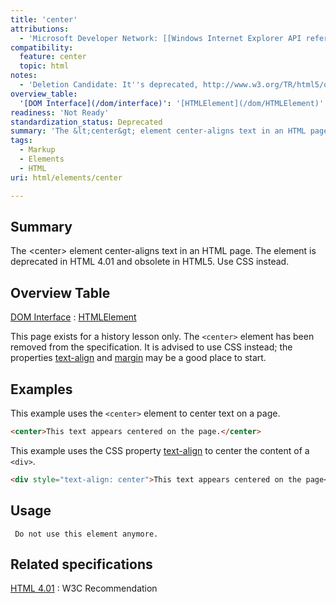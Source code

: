 ```yaml
---
title: 'center'
attributions:
  - 'Microsoft Developer Network: [[Windows Internet Explorer API reference](http://msdn.microsoft.com/en-us/library/ie/hh828809%28v=vs.85%29.aspx) Article]'
compatibility:
  feature: center
  topic: html
notes:
  - 'Deletion Candidate: It''s deprecated, http://www.w3.org/TR/html5/obsolete.html#non-conforming-features'
overview_table:
  '[DOM Interface](/dom/interface)': '[HTMLElement](/dom/HTMLElement)'
readiness: 'Not Ready'
standardization_status: Deprecated
summary: 'The &lt;center&gt; element center-aligns text in an HTML page. The element is deprecated in HTML 4.01 and obsolete in HTML5. Use CSS instead.'
tags:
  - Markup
  - Elements
  - HTML
uri: html/elements/center

---
```

## Summary

The &lt;center&gt; element center-aligns text in an HTML page. The element is deprecated in HTML 4.01 and obsolete in HTML5. Use CSS instead.

## Overview Table

[DOM Interface](/dom/interface)
:   [HTMLElement](/dom/HTMLElement)

This page exists for a history lesson only. The `<center>` element has been removed from the specification. It is advised to use CSS instead; the properties [text-align](/css/properties/text-align) and [margin](/css/properties/margin) may be a good place to start.

## Examples

This example uses the `<center>` element to center text on a page.

``` html
<center>This text appears centered on the page.</center>
```

This example uses the CSS property [text-align](/css/properties/text-align) to center the content of a `<div>`.

``` html
<div style="text-align: center">This text appears centered on the page</div>
```

## Usage

     Do not use this element anymore.

## Related specifications

[HTML 4.01](http://www.w3.org/TR/html401/present/graphics.html#edef-CENTER)
:   W3C Recommendation
